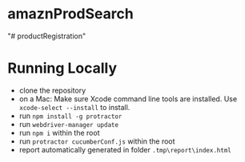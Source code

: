 # amaznProdSearch

"# productRegistration" 

# Running Locally
 - clone the repository
 - on a Mac: Make sure Xcode command line tools are installed. Use `xcode-select --install` to install.
 - run `npm install -g protractor`
 - run `webdriver-manager update`
 - run `npm i` within the root
 - run `protractor cucumberConf.js` within the root
 - report automatically generated in folder `.tmp\report\index.html`

